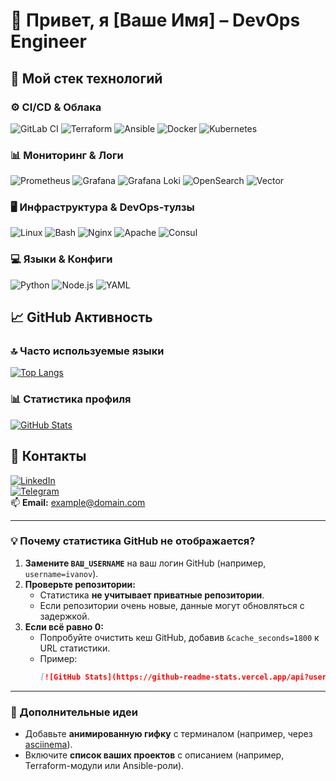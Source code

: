 # 🚀 Привет, я [Ваше Имя] – DevOps Engineer

## 🔧 Мой стек технологий

### ⚙️ CI/CD & Облака
![GitLab CI](https://img.shields.io/badge/-GitLab%20CI-FCA121?logo=gitlab&logoColor=white)
![Terraform](https://img.shields.io/badge/-Terraform-623CE4?logo=terraform&logoColor=white)
![Ansible](https://img.shields.io/badge/-Ansible-EE0000?logo=ansible&logoColor=white)
![Docker](https://img.shields.io/badge/-Docker-2496ED?logo=docker&logoColor=white)
![Kubernetes](https://img.shields.io/badge/-Kubernetes-326CE5?logo=kubernetes&logoColor=white)

### 📊 Мониторинг & Логи
![Prometheus](https://img.shields.io/badge/-Prometheus-E6522C?logo=prometheus&logoColor=white)
![Grafana](https://img.shields.io/badge/-Grafana-F46800?logo=grafana&logoColor=white)
![Grafana Loki](https://img.shields.io/badge/-Grafana%20Loki-F46800?logo=grafana&logoColor=white)
![OpenSearch](https://img.shields.io/badge/-OpenSearch-005EB8?logo=opensearch&logoColor=white)
![Vector](https://img.shields.io/badge/-Vector-00B388?logo=vector&logoColor=white)

### 🖥️ Инфраструктура & DevOps-тулзы
![Linux](https://img.shields.io/badge/-Linux-FCC624?logo=linux&logoColor=black)
![Bash](https://img.shields.io/badge/-Bash-4EAA25?logo=gnu-bash&logoColor=white)
![Nginx](https://img.shields.io/badge/-Nginx-009639?logo=nginx&logoColor=white)
![Apache](https://img.shields.io/badge/-Apache-D22128?logo=apache&logoColor=white)
![Consul](https://img.shields.io/badge/-Consul-F24C53?logo=consul&logoColor=white)

### 💻 Языки & Конфиги
![Python](https://img.shields.io/badge/-Python-3776AB?logo=python&logoColor=white)
![Node.js](https://img.shields.io/badge/-Node.js-339933?logo=node.js&logoColor=white)
![YAML](https://img.shields.io/badge/-YAML-CB171E?logo=yaml&logoColor=white)

## 📈 GitHub Активность

### 🔝 Часто используемые языки
[![Top Langs](https://github-readme-stats.vercel.app/api/top-langs/?username=ВАШ_USERNAME&layout=compact&hide=html,css&theme=dracula)](https://github.com/anuraghazra/github-readme-stats)

### 📊 Статистика профиля
[![GitHub Stats](https://github-readme-stats.vercel.app/api?username=ВАШ_USERNAME&show_icons=true&theme=dracula&hide_title=true)](https://github.com/anuraghazra/github-readme-stats)

## 🔗 Контакты
[![LinkedIn](https://img.shields.io/badge/-LinkedIn-0A66C2?logo=linkedin&logoColor=white)](ВАША_ССЫЛКА)  
[![Telegram](https://img.shields.io/badge/-Telegram-26A5E4?logo=telegram&logoColor=white)](ВАША_ССЫЛКА)  
📫 **Email:** example@domain.com

---

### 💡 Почему статистика GitHub не отображается?
1. **Замените `ВАШ_USERNAME`** на ваш логин GitHub (например, `username=ivanov`).
2. **Проверьте репозитории:**
   - Статистика **не учитывает приватные репозитории**.
   - Если репозитории очень новые, данные могут обновляться с задержкой.
3. **Если всё равно 0:**
   - Попробуйте очистить кеш GitHub, добавив `&cache_seconds=1800` к URL статистики.
   - Пример:
     ```markdown
     [![GitHub Stats](https://github-readme-stats.vercel.app/api?username=ВАШ_USERNAME&show_icons=true&theme=dracula&cache_seconds=1800)](...)
     ```

---

### 🎨 Дополнительные идеи
- Добавьте **анимированную гифку** с терминалом (например, через [asciinema](https://asciinema.org/)).
- Включите **список ваших проектов** с описанием (например, Terraform-модули или Ansible-роли).

